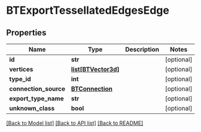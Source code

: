 # BTExportTessellatedEdgesEdge

## Properties
Name | Type | Description | Notes
------------ | ------------- | ------------- | -------------
**id** | **str** |  | [optional] 
**vertices** | [**list[BTVector3d]**](BTVector3d.md) |  | [optional] 
**type_id** | **int** |  | [optional] 
**connection_source** | [**BTConnection**](BTConnection.md) |  | [optional] 
**export_type_name** | **str** |  | [optional] 
**unknown_class** | **bool** |  | [optional] 

[[Back to Model list]](../README.md#documentation-for-models) [[Back to API list]](../README.md#documentation-for-api-endpoints) [[Back to README]](../README.md)


